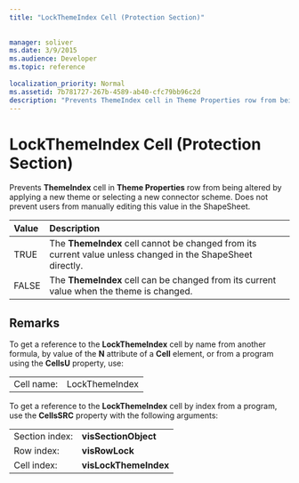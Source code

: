 ```yaml
---
title: "LockThemeIndex Cell (Protection Section)"
 
 
manager: soliver
ms.date: 3/9/2015
ms.audience: Developer
ms.topic: reference
 
localization_priority: Normal
ms.assetid: 7b781727-267b-4589-ab40-cfc79bb96c2d
description: "Prevents ThemeIndex cell in Theme Properties row from being altered by applying a new theme or selecting a new connector scheme. Does not prevent users from manually editing this value in the ShapeSheet."
---
```


# LockThemeIndex Cell (Protection Section)

Prevents **ThemeIndex** cell in **Theme Properties** row from being altered by applying a new theme or selecting a new connector scheme. Does not prevent users from manually editing this value in the ShapeSheet. 
  
|**Value**|**Description**|
|:-----|:-----|
|TRUE  <br/> |The **ThemeIndex** cell cannot be changed from its current value unless changed in the ShapeSheet directly.  <br/> |
|FALSE  <br/> |The **ThemeIndex** cell can be changed from its current value when the theme is changed.  <br/> |
   
## Remarks

To get a reference to the **LockThemeIndex** cell by name from another formula, by value of the **N** attribute of a **Cell** element, or from a program using the **CellsU** property, use: 
  
|||
|:-----|:-----|
| Cell name:  <br/> | LockThemeIndex  <br/> |
   
To get a reference to the **LockThemeIndex** cell by index from a program, use the **CellsSRC** property with the following arguments: 
  
|||
|:-----|:-----|
| Section index:  <br/> |**visSectionObject** <br/> |
| Row index:  <br/> |**visRowLock** <br/> |
| Cell index:  <br/> |**visLockThemeIndex** <br/> |
   

